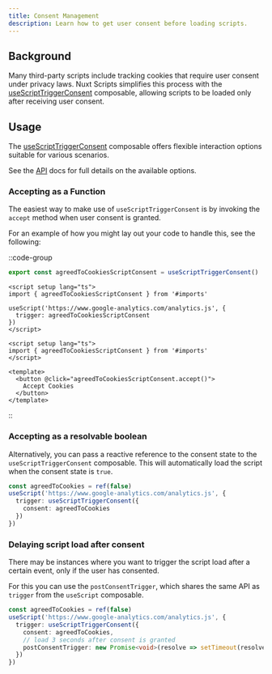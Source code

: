 ```yaml
---
title: Consent Management
description: Learn how to get user consent before loading scripts.
---
```


## Background

Many third-party scripts include tracking cookies that require user consent under privacy laws. Nuxt Scripts simplifies this process with the [useScriptTriggerConsent](/docs/api/use-script-trigger-consent) composable, allowing scripts to be loaded only after receiving user consent.

## Usage

The [useScriptTriggerConsent](/docs/api/use-script-trigger-consent) composable offers flexible interaction options suitable for various scenarios.

See the [API](/docs/api/use-script-trigger-consent) docs for full details on the available options.

### Accepting as a Function

The easiest way to make use of `useScriptTriggerConsent` is by invoking the `accept` method when user consent is granted.

For an example of how you might lay out your code to handle this, see the following:

::code-group

```ts [utils/cookie.ts]
export const agreedToCookiesScriptConsent = useScriptTriggerConsent()
```

```vue [app.vue]
<script setup lang="ts">
import { agreedToCookiesScriptConsent } from '#imports'

useScript('https://www.google-analytics.com/analytics.js', {
  trigger: agreedToCookiesScriptConsent
})
</script>
```

```vue [components/cookie-banner.vue]
<script setup lang="ts">
import { agreedToCookiesScriptConsent } from '#imports'
</script>

<template>
  <button @click="agreedToCookiesScriptConsent.accept()">
    Accept Cookies
  </button>
</template>
```

::

### Accepting as a resolvable boolean

Alternatively, you can pass a reactive reference to the consent state to the `useScriptTriggerConsent` composable. This will automatically load the script when the consent state is `true`.

```ts
const agreedToCookies = ref(false)
useScript('https://www.google-analytics.com/analytics.js', {
  trigger: useScriptTriggerConsent({
    consent: agreedToCookies
  })
})
```

### Delaying script load after consent

There may be instances where you want to trigger the script load after a certain event, only if the user has consented.

For this you can use the `postConsentTrigger`, which shares the same API as `trigger` from the `useScript` composable.

```ts
const agreedToCookies = ref(false)
useScript('https://www.google-analytics.com/analytics.js', {
  trigger: useScriptTriggerConsent({
    consent: agreedToCookies,
    // load 3 seconds after consent is granted
    postConsentTrigger: new Promise<void>(resolve => setTimeout(resolve, 3000))
  })
})
```
